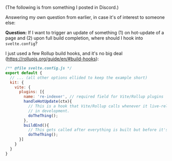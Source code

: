 (The following is from something I posted in Discord.)

Answering my own question from earlier, in case it's of interest to someone else:

**Question:** If I want to trigger an update of something (1) on hot-update of a page and (2) upon full build completion, where should I hook into `svelte.config`?

I just used a few Rollup build hooks, and it's no big deal (<https://rollupjs.org/guide/en/#build-hooks>):

```js
/** @file svelte.config.js */
export default {
  // ... (all other options ellided to keep the example short)
  kit: {
    vite: {
      plugins: [{
        name: 're-indexer', // required field for Vite/Rollup plugins
        handleHotUpdate(ctx){
          // This is a hook that Vite/Rollup calls whenever it live-reloads
          // in development.
          doTheThing();
        },
        buildEnd(){
          // This gets called after everything is built but before it's baked into output files,
          doTheThing();
      }]
    }
  }
}
```
